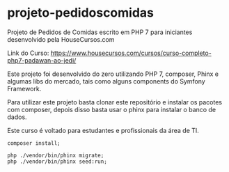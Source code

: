 # projeto-pedidoscomidas

Projeto de Pedidos de Comidas escrito em PHP 7 para iniciantes desenvolvido pela HouseCursos.com

Link do Curso: https://www.housecursos.com/cursos/curso-completo-php7-padawan-ao-jedi/

Este projeto foi desenvolvido do zero utilizando PHP 7, composer, Phinx e algumas libs do mercado, tais como alguns components do Symfony Framework.

Para utilizar este projeto basta clonar este repositório e instalar os pacotes com composer, depois disso basta usar o phinx para instalar o banco de dados.

Este curso é voltado para estudantes e profissionais da área de TI.

```
composer install;

php ./vendor/bin/phinx migrate;
php ./vendor/bin/phinx seed:run;
```